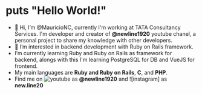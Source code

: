 # puts "Hello World!"

- 👋 Hi, I’m @MauricioNC, currently I'm working at TATA Consultancy Services. I'm developer and creator of **@newline1920** youtube chanel, a personal project
  to share my knowledge with other developers.
- 👀 I’m interested in backend development with Ruby on Rails framework.
- I’m currently learning Ruby and Ruby on Rails as framework for backend, alongs with this I'm learning PostgreSQL for DB and VueJS for frontend.
- My main languages are **Ruby and Ruby on Rails**, **C**, and **PHP**.
- Find me on ![youtube](https://user-images.githubusercontent.com/42758875/203848509-8b23eeba-21d5-4b05-9423-b1e977cac217.png) as **@newline1920** and ![instagram]
 as **new.line20**
